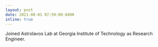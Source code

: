 ```yaml
---
layout: post
date: 2021-08-01 07:59:00-0400
inline: true
---
```


Joined Astrolavos Lab at Georgia Institute of Technology as Research Engineer.
